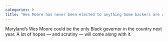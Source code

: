 ```yaml
---
categories: h
title: "Wes Moore has never been elected to anything Some backers are already eyeing the White House"
---
```

Maryland’s Wes Moore could be the only Black governor in the country next year. A lot of hopes — and scrutiny — will come along with it.